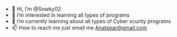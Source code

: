 - 👋 Hi, I’m @Sowky02
- 👀 I’m interested in learning all types of programs
- 🌱 I’m currently learning about all types of Cyber scurity programs 
- 📫 How to reach me just email me Anatsear@gmail.com

<!---
Sowky02/Sowky02 is a ✨ special ✨ repository because its `README.md` (this file) appears on your GitHub profile.
You can click the Preview link to take a look at your changes.
--->
